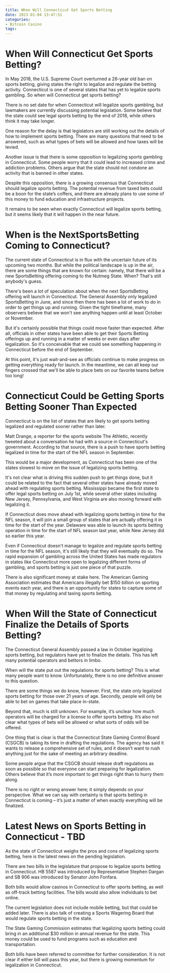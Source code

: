```yaml
---
title: When Will Connecticut Get Sports Betting
date: 2023-01-04 13:47:51
categories:
- Bitcoin Casino
tags:
---
```



#  When Will Connecticut Get Sports Betting?

In May 2018, the U.S. Supreme Court overturned a 26-year old ban on sports betting, giving states the right to legalize and regulate the betting activity. Connecticut is one of several states that has yet to legalize sports gambling. So when will Connecticut get sports betting?

There is no set date for when Connecticut will legalize sports gambling, but lawmakers are currently discussing potential legislation. Some believe that the state could see legal sports betting by the end of 2018, while others think it may take longer.

One reason for the delay is that legislators are still working out the details of how to implement sports betting. There are many questions that need to be answered, such as what types of bets will be allowed and how taxes will be levied.

Another issue is that there is some opposition to legalizing sports gambling in Connecticut. Some people worry that it could lead to increased crime and addiction problems. Others argue that the state should not condone an activity that is banned in other states.

Despite this opposition, there is a growing consensus that Connecticut should legalize sports betting. The potential revenue from taxed bets could be a boon for the state’s coffers, and there are already plans to use some of this money to fund education and infrastructure projects.

It remains to be seen when exactly Connecticut will legalize sports betting, but it seems likely that it will happen in the near future.

#  When is the NextSportsBetting Coming to Connecticut?

The current state of Connecticut is in flux with the uncertain future of its upcoming two months. But while the political landscape is up in the air, there are some things that are known for certain: namely, that there will be a new SportsBetting offering coming to the Nutmeg State. When? That's still anybody's guess.

There's been a lot of speculation about when the next SportsBetting offering will launch in Connecticut. The General Assembly only legalized SportsBetting in June, and since then there has been a lot of work to do in order to get things up and running. Given the tight timeframe, many observers believe that we won't see anything happen until at least October or November.

But it's certainly possible that things could move faster than expected. After all, officials in other states have been able to get their Sports Betting offerings up and running in a matter of weeks or even days after legalization. So it's conceivable that we could see something happening in Connecticut before the end of September.

At this point, it's just wait-and-see as officials continue to make progress on getting everything ready for launch. In the meantime, we can all keep our fingers crossed that we'll be able to place bets on our favorite teams before too long!

#  Connecticut Could be Getting Sports Betting Sooner Than Expected

Connecticut is on the list of states that are likely to get sports betting legalized and regulated sooner rather than later.

Matt Drange, a reporter for the sports website The Athletic, recently tweeted about a conversation he had with a source in Connecticut's government. According to that source, there is a push to have sports betting legalized in time for the start of the NFL season in September.

This would be a major development, as Connecticut has been one of the states slowest to move on the issue of legalizing sports betting.

It's not clear what is driving this sudden push to get things done, but it could be related to the fact that several other states have already moved ahead with regulating sports betting. Mississippi became the first state to offer legal sports betting on July 1st, while several other states including New Jersey, Pennsylvania, and West Virginia are also moving forward with legalizing it.

If Connecticut does move ahead with legalizing sports betting in time for the NFL season, it will join a small group of states that are actually offering it in time for the start of the year. Delaware was able to launch its sports betting operation in time for the start of NFL season last year, while New Jersey did so earlier this year.

Even if Connecticut doesn't manage to legalize and regulate sports betting in time for the NFL season, it's still likely that they will eventually do so. The rapid expansion of gambling across the United States has made regulators in states like Connecticut more open to legalizing different forms of gambling, and sports betting is just one piece of that puzzle.

There is also significant money at stake here. The American Gaming Association estimates that Americans illegally bet $150 billion on sporting events each year, and there is an opportunity for states to capture some of that money by regulating and taxing sports betting.

#  When Will the State of Connecticut Finalize the Details of Sports Betting?

The Connecticut General Assembly passed a law in October legalizing sports betting, but regulators have yet to finalize the details. This has left many potential operators and bettors in limbo.

When will the state put out the regulations for sports betting? This is what many people want to know. Unfortunately, there is no one definitive answer to this question.

There are some things we do know, however. First, the state only legalized sports betting for those over 21 years of age. Secondly, people will only be able to bet on games that take place in-state.

Beyond that, much is still unknown. For example, it’s unclear how much operators will be charged for a license to offer sports betting. It’s also not clear what types of bets will be allowed or what sorts of odds will be offered.

One thing that is clear is that the Connecticut State Gaming Control Board (CSGCB) is taking its time in drafting the regulations. The agency has said it wants to release a comprehensive set of rules, and it doesn’t want to rush anything just for the sake of meeting an arbitrary deadline.

Some people argue that the CSGCB should release draft regulations as soon as possible so that everyone can start preparing for legalization. Others believe that it’s more important to get things right than to hurry them along.

There is no right or wrong answer here; it simply depends on your perspective. What we can say with certainty is that sports betting in Connecticut is coming – it’s just a matter of when exactly everything will be finalized.

#  Latest News on Sports Betting in Connecticut - TBD

As the state of Connecticut weighs the pros and cons of legalizing sports betting, here is the latest news on the pending legislation.

There are two bills in the legislature that propose to legalize sports betting in Connecticut. HB 5587 was introduced by Representative Stephen Dargan and SB 906 was introduced by Senator John Fonfara.

Both bills would allow casinos in Connecticut to offer sports betting, as well as off-track betting facilities. The bills would also allow individuals to bet online.

The current legislation does not include mobile betting, but that could be added later. There is also talk of creating a Sports Wagering Board that would regulate sports betting in the state.

The State Gaming Commission estimates that legalizing sports betting could bring in an additional $30 million in annual revenue for the state. This money could be used to fund programs such as education and transportation.

Both bills have been referred to committee for further consideration. It is not clear if either bill will pass this year, but there is growing momentum for legalization in Connecticut.
